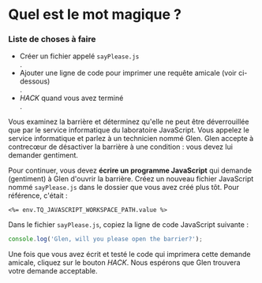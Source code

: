 # Quel est le mot magique ?

<div class="aside">
<h3>Liste de choses à faire</h3>
<ul>
  <li>Créer un fichier appelé <code>sayPlease.js</code></li>.
  <li>Ajouter une ligne de code pour imprimer une requête amicale (voir ci-dessous)</li>.
  <li><em>HACK</em> quand vous avez terminé</li>.
</ul>
</div>

Vous examinez la barrière et déterminez qu'elle ne peut être déverrouillée que par le service informatique du laboratoire JavaScript. Vous appelez le service informatique et parlez à un technicien nommé Glen. Glen accepte à contrecœur de désactiver la barrière à une condition : vous devez lui demander gentiment.

Pour continuer, vous devez **écrire un programme JavaScript** qui demande (gentiment) à Glen d'ouvrir la barrière. Créez un nouveau fichier JavaScript nommé `sayPlease.js` dans le dossier que vous avez créé plus tôt. Pour référence, c'était :

`<%= env.TQ_JAVASCRIPT_WORKSPACE_PATH.value %>`

 Dans le fichier `sayPlease.js`, copiez la ligne de code JavaScript suivante :

```js
console.log('Glen, will you please open the barrier?');
```

Une fois que vous avez écrit et testé le code qui imprimera cette demande amicale, cliquez sur le bouton *HACK*. Nous espérons que Glen trouvera votre demande acceptable.
